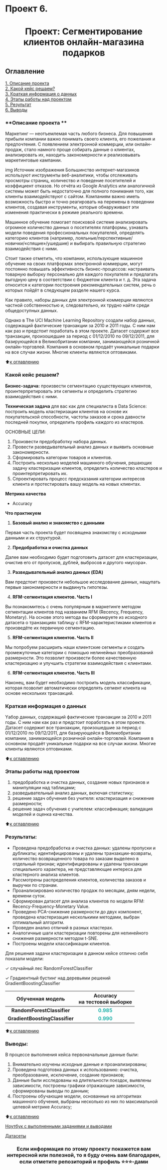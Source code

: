 # Проект 6. 
# <center> Проект: Сегментирование клиентов онлайн-магазина подарков  

## Оглавление  
[1. Описание проекта](https://github.com/Balantre/New_octopus/blob/main/project_5/README.md#описание-проекта-)  
[2. Какой кейс решаем?](https://github.com/Balantre/New_octopus/blob/main/project_5/README.md#Какой-кейс-решаем)  
[3. Краткая информация о данных](https://github.com/Balantre/New_octopus/blob/main/project_5/README.md#Краткая-информация-о-данных)  
[4. Этапы работы над проектом](https://github.com/Balantre/New_octopus/blob/main/project_5/README.md#Этапы-работы-над-проектом)  
[5. Результат](https://github.com/Balantre/New_octopus/blob/main/project_5/README.md#результаты)    
[6. Выводы](https://github.com/Balantre/New_octopus/blob/main/project_5/README.md#Выводы) 

### **Описание проекта **   
Маркетинг — неотъемлемая часть любого бизнеса. Для повышения прибыли компании важно понимать своего клиента, его пожелания и предпочтения. С появлением электронной коммерции, или онлайн-продаж, стало намного проще собирать данные о клиентах, анализировать их, находить закономерности и реализовывать маркетинговые кампании.

img
Источник изображения
Большинство интернет-магазинов используют инструменты веб-аналитики, чтобы отслеживать просмотры страниц, количество и поведение посетителей и коэффициент отказов. Но отчёта из Google Analytics или аналогичной системы может быть недостаточно для полного понимания того, как клиенты взаимодействуют с сайтом. Компаниям важно иметь возможность быстро и точно реагировать на перемены в поведении клиентов, создавая инструменты, которые обнаруживают эти изменения практически в режиме реального времени.

Машинное обучение помогает поисковой системе анализировать огромное количество данных о посетителях платформы, узнавать модели поведения профессиональных покупателей, определять категорию клиентов (например, лояльные/перспективные/новички/«спящие»/ушедшие) и выбирать правильную стратегию взаимодействия с ними.

Стоит также отметить, что компании, использующие машинное обучение на своих платформах электронной коммерции, могут постоянно повышать эффективность бизнес-процессов: настраивать товарную выборку персонально для каждого покупателя и предлагать выгодную цену в соответствии с бюджетом клиента и т. д. Эта задача относится к категории построения рекомендательных систем, речь о которых пойдёт в следующем разделе нашего курса.

Как правило, наборы данных для электронной коммерции являются частной собственностью и, следовательно, их трудно найти среди общедоступных данных.

Однако в The UCI Machine Learning Repository создали набор данных, содержащий фактические транзакции за 2010 и 2011 годы. С ним нам как раз и предстоит поработать в этом проекте.
Датасет содержит все транзакции, произошедшие за период с 01/12/2010 по 09/12/2011, для базирующейся в Великобритании компании, занимающейся розничной онлайн-торговлей. Компания в основном продаёт уникальные подарки на все случаи жизни. Многие клиенты являются оптовиками.

:arrow_up:[к оглавлению](https://github.com/Balantre/New_octopus/blob/main/project_5/README.md#оглавление)


### **Какой кейс решаем?**
**Бизнес-задача:** произвести сегментацию существующих клиентов, проинтерпретировать эти сегменты и определить стратегию взаимодействия с ними.

**Техническая задача** для вас как для специалиста в Data Science: построить модель кластеризации клиентов на основе их покупательской способности, частоты заказов и срока давности последней покупки, определить профиль каждого из кластеров.

ОСНОВНЫЕ ЦЕЛИ:

1. Произвести предобработку набора данных.
2. Провести разведывательный анализ данных и выявить основные закономерности.
3. Сформировать категории товаров и клиентов.
4. Построить несколько моделей машинного обучения, решающих задачу кластеризации клиентов, определить количество кластеров и проинтерпретировать их.
5. Спроектировать процесс предсказания категории интересов клиента и 
протестировать вашу модель на новых клиентах.


**Метрика качества**   
* Accuracy


**Что практикуем**     
1. **Базовый анализ и знакомство с данными**

Первая часть проекта будет посвящена знакомству с исходными данными и их структурой.


2. **Предобработка и очистка данных**

Далее вам необходимо будет подготовить датасет для кластеризации, очистив его от пропусков, дублей, выбросов и другого «мусора».

3. **Разведывательный анализ данных (EDA)**

Вам предстоит произвести небольшое исследование данных, нащупать первые закономерности и выдвинуть гипотезы.


4. **RFM-сегментация клиентов. Часть I**

Вы познакомитесь с очень популярным в маркетинге методом сегментации клиентов под названием RFM (Recency, Frequency, Monetary). На основе этого метода вы сформируете из исходного датасета о транзакциях таблицу с RFM-характеристиками клиентов и произведёте их первичную сегментацию.

5. **RFM-сегментация клиентов. Часть II**

Мы попробуем расширить наши клиентские сегменты и создать промежуточные категории с помощью нелинейных преобразований размерности. Это позволит произвести более качественную кластеризацию и улучшить стратегии взаимодействия с клиентами.

6. **RFM-сегментация клиентов. Часть III**

Наконец, вам будет необходимо построить модель классификации, которая позволит автоматически определять сегмент клиента на основе нескольких транзакций.


### **Краткая информация о данных**
Yабор данных, содержащий фактические транзакции за 2010 и 2011 годы. С ним нам как раз и предстоит поработать в этом проекте.
Датасет содержит все транзакции, произошедшие за период с 01/12/2010 по 09/12/2011, для базирующейся в Великобритании компании, занимающейся розничной онлайн-торговлей. Компания в основном продаёт уникальные подарки на все случаи жизни. Многие клиенты являются оптовиками.


:arrow_up:[к оглавлению](https://github.com/Balantre/New_octopus/blob/main/project_5/README.md#оглавление)


### **Этапы работы над проектом**  
1. предобработка и очистка данных, создание новых признаков и манипуляции над таблицами;
2. разведывательный анализ данных, включая статистику;
3. решение задач обучения без учителя: кластеризация и снижение размерности;
4. решение задач обучения с учителем: классификация;
валидация моделей и оценка качества.


:arrow_up:[к оглавлению](https://github.com/Balantre/New_octopus/blob/main/project_5/README.md#оглавление)


### **Результаты:**  
* Проведена предобработка и очистка данных: удалены пропуски и дубликаты; идентифицированы и удалены транзакции-возвраты, количество возвращенного товара по заказам выделено в отдельный признак; идентифицированы и удалены транзакции специального характера, не представляющие интереса для кластерного анализа клиентов.
* Рассмотрены распределения клиентов, количества заказов и выручки по странам.
* Проанализировано количество продаж по месяцам, дням недели, времени суток. 
* Сформирован датасет для анализа клиентов по модели RFM: Recency-Frequency-Monetary Value.
* Проведено PCA-снижение размерности до двух компонент, проведена кластеризация несколькими методами, выбран оптимальный алгоритм.
* Проведен анализ отличий в разных кластерах.
* Аналогичные шаги кластеризации повторены для нелинейного снижения размерности методом t-SNE.
* Построены модели классификации клиентов.

Для решения задачи кластеризации в данном кейсе отлично себя показали модели:

✓ случайный леc RandomForestClassifier

✓ Градиентный бустинг над деревьями решений GradientBoostingClassifier

| Обученная модель | Accuracy<br> на тестовой выборке |
| :---: | :---: |
| **RandomForestClassifier** | <font color=LightSeaGreen>**0.985**</font> |
| **GradientBoostingClassifier** | <font color=LightSeaGreen>**0.990**</font> |



:arrow_up:[к оглавлению](https://github.com/Balantre/New_octopus/blob/main/project_5/README.md#оглавление)


### **Выводы:**  
В процессе выполнения кейса первоначальные данные были:

1. Внимательно изучены исходные данные и проанализированы;
2. Проведена подготовка данных к использованию: очистка, преобразование, исключение, создание признаков;
3. Данные были исследованы на длительности поездок, выявлены зависимости, построены графики отражающие зависимости, сформированы выводы по данным;
4. Построены обучающие модели, основанные на алгоритмах машинного обучения, выбраны несколько из них по максимальной целевой метрике Accuracy;


:arrow_up:[к оглавлению](https://github.com/Balantre/New_octopus/blob/main/project_5/README.md#оглавление)

[Ноутбук с выполненными заданиями и выводами](https://github.com/Balantre/New_octopus/blob/main/project_5/Project-5_MATH_ML_1.ipynb)

[Датасеты](https://drive.google.com/drive/folders/1eTf0ZMqsTgjEvIkvFYdMEjstpK7VdhAj?usp=sharing)

### <center> Если информация по этому проекту покажется вам интересной или полезной, то я буду очень вам благодарен, если отметите репозиторий и профиль ⭐️⭐️⭐️-дами